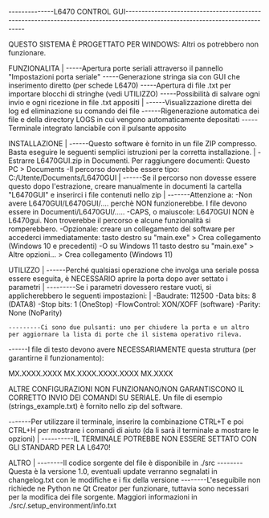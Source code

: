 --------------L6470 CONTROL GUI-----------------------------------------------------------------------------------------------------------------------------

QUESTO SISTEMA È PROGETTATO PER WINDOWS: Altri os potrebbero non funzionare.


FUNZIONALITA
|
-----Apertura porte seriali attraverso il pannello "Impostazioni porta seriale"
-----Generazione stringa sia con GUI che inserimento diretto (per schede L6470)
-----Apertura di file .txt per importare blocchi di stringhe (vedi UTILIZZO)
-----Possibilità di salvare ogni invio e ogni ricezione in file .txt appositi
	|
	------Visualizzazione diretta dei log ed eliminazione su comando dei file
	------Rigenerazione automatica dei file e della directory LOGS in cui vengono automaticamente depositati
-----Terminale integrato lanciabile con il pulsante apposito


INSTALLAZIONE
|
------Questo software è fornito in un file ZIP compresso. Basta eseguire le seguenti semplici istruzioni per la corretta installazione.
	|
	-Estrarre L6470GUI.zip in Documenti. Per raggiungere documenti: Questo PC > Documents
	-Il percorso dovrebbe essere tipo: C:/Utente/Documents/L6470GUI
		|
		------Se il percorso non dovesse essere questo dopo l'estrazione, creare manualmente in documenti la cartella "L6470GUI" e inserirci i file contenuti nello zip
			|
			-------Attenzione a:
				-Non avere L6470GUI/L6470GUI/.... perchè NON funzionerebbe. I file devono essere in Documenti/L6470GUI/.....
				-CAPS, o maiuscole: L6470GUI NON è L6470gui. Non troverebbe il percorso e alcune funzionalità si romperebbero.
	-Opzionale: creare un collegamento del software per accederci immediatamente: tasto destro su "main.exe" > Crea collegamento (Windows 10 e precedenti)
	-O su Windows 11 tasto destro su "main.exe" > Altre opzioni... > Crea collegamento (Windows 11)



UTILIZZO
|
------Perché qualsiasi operazione che involga una seriale possa essere eseguita, è NECESSARIO aprire la porta dopo aver settato i parametri
	|
	---------Se i parametri dovessero restare vuoti, si applicherebbero le seguenti impostazioni:
		|
		-Baudrate: 112500
		-Data bits: 8 (DATA8)
		-Stop bits: 1 (OneStop)
		-FlowControl: XON/XOFF (software)
		-Parity: None (NoParity)
	
	---------Ci sono due pulsanti: uno per chiudere la porta e un altro per aggiornare la lista di porte che il sistema operativo rileva.
------I file di testo devono avere NECESSARIAMENTE questa struttura (per garantirne il funzionamento):
	
MX.XXXX.XXXX
MX.XXXX.XXXX.XXXX
MX.XXXX

ALTRE CONFIGURAZIONI NON FUNZIONANO/NON GARANTISCONO IL CORRETTO INVIO DEI COMANDI SU SERIALE.
Un file di esempio (strings_example.txt) è fornito nello zip del software.

-------Per utilizzare il terminale, inserire la combinazione CTRL+T e poi CTRL+H per mostrare i comandi di aiuto (da li sarà il terminale a mostrare le opzioni)
	|
	----------IL TERMINALE POTREBBE NON ESSERE SETTATO CON GLI STANDARD PER LA L6470! 

ALTRO
|
--------Il codice sorgente del file è disponibile in ./src 
--------Questa è la versione 1.0, eventuali update verranno segnalati in changelog.txt con le modifiche e i fix della versione
--------L'eseguibile non richiede ne Python ne Qt Creator per funzionare, tuttavia sono necessari per la modifica dei file sorgente. Maggiori informazioni in ./src/.setup_environment/info.txt
